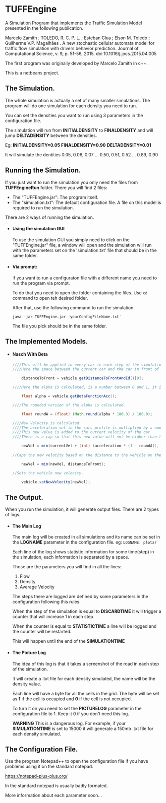 # TUFFEngine
A Simulation Program that implements the Traffic Simulation Model presented in the following publication. 

Marcelo Zamith ; TOLEDO, R. C. P. L. ; Esteban Clua ; Elson M. Toledo ; Guilherme V.P. Magalhães . A new stochastic cellular automata model for traffic flow simulation with drivers behavior prediction. Journal of Computational Science, v. 9, p. 51-56, 2015.  doi:10.1016/j.jocs.2015.04.005

The first program was originally developed by Marcelo Zamith in c++.

This is a netbeans project.


## The Simulation.

  The whole simulation is actually a set of many smaller simulations. The program will do one simulation for each density you need to run.
  
  You can set the densities you want to run using 3 parameters in the configuration file.
  
  The simulation will run from **INITIALDENSITY** to **FINALDENSITY** and will jump **DELTADENSITY** between the densities.
  
  Eg: **INITIALDENSITY=0.05**  **FINALDENSITY=0.90**  **DELTADENSITY=0.01** 
  
  It will simulate the dentities 0.05, 0.06, 0.07 ... 0.50, 0.51, 0.52 ... 0.89, 0.90

## Running the Simulation.
If you just want to run the simulation you only need the files from **TUFFEngineRun** folder.
There you will find 2 files:
- The "TUFFEngine.jar": The program itself.
- The "simulation.txt": The default configuration file.
  A file on this model is required to run the simulation.
  
There are 2 ways of running the simulation.
- #### Using the simulation GUI
  To use the simulation GUI you simply need to click on the "TUFFEngine.jar" file, a window will open and the simulation will run with the parameters set on the 'simulation.txt' file that should be in the same folder.
  
- #### Via prompt:


   If you want to run a configuraton file with a different name you need to run the program via prompt.
   
   To do that you need to open the folder containing the files. Use `cd` command to open teh desired folder.
   
   After that, use the following command to run the simulation.
   
   `java -jar TUFFEngine.jar 'yourConfigFileName.txt'`
   
   The file you pick should be in the same folder.

  
## The Implemented Models.
- #### Nasch With Beta
  ```java
  ////This will be applied to every car in each step of the simulation.
  ////Here the space between the current car and the car in front of it is calculated.
  
      distanceToFront = vehicle.getDistanceToFrontAndId()[0];
  
  ////Here the alpha is calculated, is a number between 0 and 1, it is given by the beta function.
  
      float alpha = vehicle.getBetaFunctionAcc();
  
  ////The rounded version of the alpha is calculated.
  
      float roundA = (float) (Math.round(alpha * 100.0) / 100.0);
  
  ////New Velocity is calculated.
  ////The acceleration set in the cars profile is multiplied by a number between 0 and 1. 
  ////This new value is added to the current velocity of the car.
  ////There is a cap so that this new value will not be higher than the maximum velocity of the road.
  
      newVel = min(currentVel + (int) (acceleration * (1 - roundA)), vMax);
      
  //Caps the new velocity based on the distance to the vehicle on the front
  
      newVel = min(newVel, distanceToFront);

  //Sets the vehicle new velocity.
  
      vehicle.setNewVelocity(newVel);
  ```
  


## The Output.
When you run the simulation, it will generate output files.
There are 2 types of logs.
- #### The Main Log
  The main log will be created in all simulations and its name can be set in the **LOGNAME** parameter in the configuration file. eg: `LOGNAME: plotar`
  
  Each line of the log shows statistic information for some time(step) in the simulation, each information is separated by a space.
  
  Those are the parameters you will find in all the lines:
  
   1. Flow
   2. Density
   3. Average Velocity
  
   The steps there are logged are defined by some parameters in the configuration following this rules.
  
   When the step of the simulation is equal to **DISCARDTIME** it will trigger a counter that will increase 1 in each step.
  
   When the counter is equal to **STATISTICTIME** a line will be logged and the counter will be restarted.
   
   This will happen until the end of the **SIMULATIONTIME**
  
 - #### The Picture Log
 
    The idea of this log is that it takes a screenshot of the road in each step of the simulation.
    
    It will create a .txt file for each density simulated, the name will be the density value.

    Each line will have a byte for all the cells in the grid. The byte will be set as **1** if the cell is occupied and **0** if the cell is not occupied.
    
    To turn it on you need to set the **PICTURELOG** parameter in the configuration file to 1. Keep it 0 if you don't need this log.
    
    **WARNING** This is a dangerous log. For example, if your **SIMULATIONTIME** is set to 15000 it will generate a 150mb .txt file for each density simulated.
    
## The Configuration File.
  Use the program Notepad++ to open the configuration file if you have problems using it on the standard notepad.
  
  https://notepad-plus-plus.org/
  
  In the standard notepad is usually badly formated.


  More information about each parameter soon...
  
  
  
  
  



